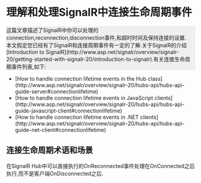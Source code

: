 # 理解和处理SignalR中连接生命周期事件
<p style='background-color:#EFEFEF'>
这篇文章描述了SignalR中你可以处理的connection,reconnection,disconnection事件,和超时时间及保持连接的设置.
<br />
本文假定您已经有了SignalR和连接周期事件有一定的了解.关于SignalR的介绍
[Introduction to SignalR](http://www.asp.net/signalr/overview/signalr-20/getting-started-with-signalr-20/introduction-to-signalr).有关连接生命周期事件列表,如下:
<ul>
<li>[How to handle connection lifetime events in the Hub class](http://www.asp.net/signalr/overview/signalr-20/hubs-api/hubs-api-guide-server#connectionlifetime)</i>
<li>[How to handle connection lifetime events in JavaScript clients](http://www.asp.net/signalr/overview/signalr-20/hubs-api/hubs-api-guide-javascript-client#connectionlifetime)</i>
<li>[How to handle connection lifetime events in .NET clients](http://www.asp.net/signalr/overview/signalr-20/hubs-api/hubs-api-guide-net-client#connectionlifetime)</i>
</ul>
</p>

## 连接生命周期术语和场景
在SignalR Hub中可以直接执行的OnReconnected事件处理在OnConnected之后执行,而不是客户端OnDisconnected之后.
